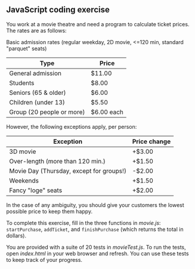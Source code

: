 ## JavaScript coding exercise

You work at a movie theatre and need a program to calculate ticket prices. The rates are as follows:


Basic admission rates (regular weekday, 2D movie, <=120 min, standard "parquet" seats)

|  Type       | Price  |
|--------------|-------------|
| General admission | $11.00 |
| Students  | $8.00 |
| Seniors (65 & older) | $6.00 |
| Children (under 13) | $5.50 |
| Group (20 people or more) | $6.00 each |

However, the following exceptions apply, per person:

| Exception |  Price change |
|--------------|-------------|
| 3D movie | +$3.00 |
| Over-length (more than 120 min.) | +$1.50 |
| Movie Day (Thursday, except for groups!) | -$2.00 |
| Weekends | +$1.50 |
| Fancy "loge" seats | +$2.00 |

In the case of any ambiguity, you should give your customers
the lowest possible price to keep them happy.

To complete this exercise, fill in the three functions in _movie.js_:
`startPurchase`, `addTicket`, and `finishPurchase` (which returns the total in dollars).

You are provided with a suite of 20 tests in _movieTest.js_. To run the tests,
open _index.html_ in your web browser and refresh. You can use these tests
to keep track of your progress.
